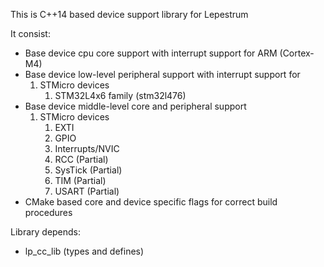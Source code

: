 This is C++14 based device support library for Lepestrum

It consist:
 - Base device cpu core support with interrupt support for ARM (Cortex-M4)
 - Base device low-level peripheral support with interrupt support for
   1. STMicro devices
        1. STM32L4x6 family (stm32l476)
 - Base device middle-level core and peripheral support
   1. STMicro devices
        1. EXTI
        2. GPIO
        3. Interrupts/NVIC
        4. RCC (Partial)
        5. SysTick (Partial)
        6. TIM (Partial)
        7. USART (Partial)
 - CMake based core and device specific flags for correct build procedures

Library depends:
 - lp_cc_lib (types and defines)
